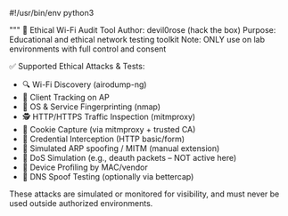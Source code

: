 #!/usr/bin/env python3

"""
📡 Ethical Wi-Fi Audit Tool
Author: devil0rose (hack the box)
Purpose: Educational and ethical network testing toolkit
Note: ONLY use on lab environments with full control and consent

✅ Supported Ethical Attacks & Tests:
- 🔍 Wi-Fi Discovery (airodump-ng)
- 🎯 Client Tracking on AP
- 🧠 OS & Service Fingerprinting (nmap)
- 🕵 HTTP/HTTPS Traffic Inspection (mitmproxy)
- 🍪 Cookie Capture (via mitmproxy + trusted CA)
- 🔑 Credential Interception (HTTP basic/form)
- 💉 Simulated ARP spoofing / MITM (manual extension)
- 🔌 DoS Simulation (e.g., deauth packets – NOT active here)
- 📲 Device Profiling by MAC/vendor
- 🧬 DNS Spoof Testing (optionally via bettercap)

These attacks are simulated or monitored for visibility, and must never be used outside authorized environments.
